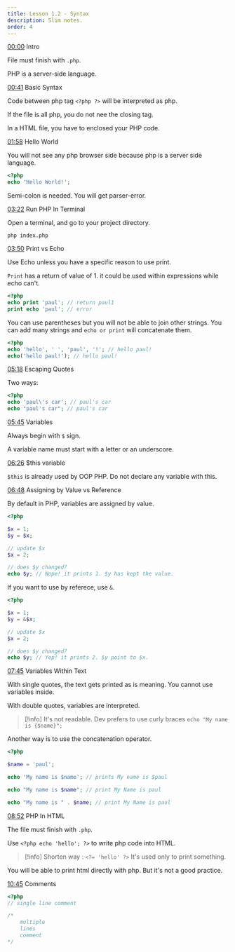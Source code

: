 ```yaml
---
title: Lesson 1.2 - Syntax
description: Slim notes.
order: 4
---
```


[00:00](https://www.youtube.com/watch?v=HrtS-FkPBqk&t=0s) Intro

File must finish with `.php`.

PHP is a server-side language.

[00:41](https://www.youtube.com/watch?v=HrtS-FkPBqk&t=41s) Basic Syntax

Code between php tag `<?php ?>` will be interpreted as php.

If the file is all php, you do not nee the closing tag.

In a HTML file, you have to enclosed your PHP code.

[01:58](https://www.youtube.com/watch?v=HrtS-FkPBqk&t=118s) Hello World

You will not see any php browser side because php is a server side language.

```php
<?php
echo 'Hello World!';
```

Semi-colon is needed. You will get parser-error.

[03:22](https://www.youtube.com/watch?v=HrtS-FkPBqk&t=202s) Run PHP In Terminal

Open a terminal, and go to your project directory.

```shell
php index.php
```

[03:50](https://www.youtube.com/watch?v=HrtS-FkPBqk&t=230s) Print vs Echo

Use Echo unless you have a specific reason to use print.

`Print` has a return of value of 1. it could be used within expressions while echo can't.

```php
<?php
echo print 'paul'; // return paul1
print echo 'paul'; // error
```

You can use parentheses but you will not be able to join other strings. You can add many strings and `echo or print` will concatenate them.

```php
<?php
echo 'hello', ' ', 'paul', '!'; // hello paul!
echo('hello paul!'); // hello paul!
```

[05:18](https://www.youtube.com/watch?v=HrtS-FkPBqk&t=318s) Escaping Quotes

Two ways:

```php
<?php
echo 'paul\'s car'; // paul's car
echo "paul's car"; // paul's car
```

[05:45](https://www.youtube.com/watch?v=HrtS-FkPBqk&t=345s) Variables 

Always begin with `$` sign.

A variable name must start with a letter or an underscore.

[06:26](https://www.youtube.com/watch?v=HrtS-FkPBqk&t=386s) $this variable

`$this` is already used by OOP PHP. Do not declare any variable with this.

[06:48](https://www.youtube.com/watch?v=HrtS-FkPBqk&t=408s) Assigning by Value vs Reference

By default in PHP, variables are assigned by value.

```php
<?php

$x = 1;
$y = $x;

// update $x
$x = 2;

// does $y changed?  
echo $y; // Nope! it prints 1. $y has kept the value.
```

If you want to use by referece, use `&`.

```php
<?php

$x = 1;
$y = &$x;

// update $x
$x = 2;

// does $y changed?  
echo $y; // Yep! it prints 2. $y point to $x.
```

[07:45](https://www.youtube.com/watch?v=HrtS-FkPBqk&t=465s) Variables Within Text 

With single quotes, the text gets printed as is meaning. You cannot use variables inside.

With double quotes, variables are interpreted.

> [!info]
> It's not readable. Dev prefers to use curly braces `echo "My name is {$name}";`

Another way is to use the concatenation operator.

```php
<?php

$name = 'paul';

echo 'My name is $name'; // prints My name is $paul

echo "My name is $name"; // print My Name is paul

echo "My name is " . $name; // print My Name is paul
```

[08:52](https://www.youtube.com/watch?v=HrtS-FkPBqk&t=532s) PHP In HTML 

The file must finish with `.php`.

Use `<?php echo 'hello'; ?>` to write php code into HTML.

> [!info]
> Shorten way : `<?= 'hello' ?>` 
> It's used only to print something.

You will be able to print html directly with php. But it's not a good practice.

[10:45](https://www.youtube.com/watch?v=HrtS-FkPBqk&t=645s) Comments

```php
<?php
// single line comment

/*
	multiple 
	lines 
	comment
*/
```

